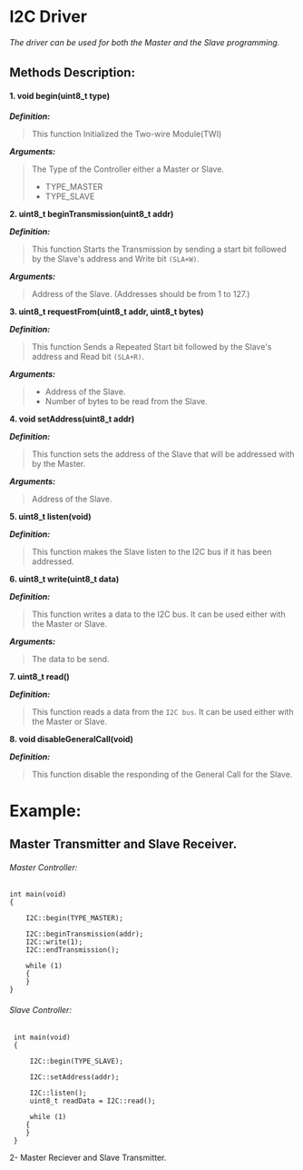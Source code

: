 # I2C Driver
###### The driver can be used for both the Master and the Slave programming.

## Methods Description:

#### **1. void begin(uint8_t type)**

***Definition:***

> This function Initialized the Two-wire Module(TWI)

***Arguments:***

> The Type of the Controller either a Master or Slave.
> - TYPE_MASTER
> - TYPE_SLAVE

**2. uint8_t beginTransmission(uint8_t addr)**

***Definition:***

> This function Starts the Transmission by sending a start bit followed by the Slave's address and Write bit `(SLA+W)`.

***Arguments:***

> Address of the Slave. (Addresses should be from 1 to 127.)

**3. uint8_t requestFrom(uint8_t addr, uint8_t bytes)**

***Definition:***

> This function Sends a Repeated Start bit followed by the Slave's address and Read bit `(SLA+R)`.

***Arguments:***

> - Address of the Slave.
> - Number of bytes to be read from the Slave.

**4. void setAddress(uint8_t addr)**

***Definition:***

> This function sets the address of the Slave that will be addressed with by the Master.

***Arguments:***

> Address of the Slave.

**5. uint8_t listen(void)**

***Definition:***

> This function makes the Slave listen to the I2C bus if it has been addressed.

**6. uint8_t write(uint8_t data)**

***Definition:***

> This function writes a data to the I2C bus. It can be used either with the Master or Slave.

***Arguments:***

> The data to be send.

**7. uint8_t read()**

***Definition:***

> This function reads a data from the `I2C bus`. It can be used either with the Master or Slave.

**8. void disableGeneralCall(void)**

***Definition:***

> This function disable the responding of the General Call for the Slave.


# Example:
## Master Transmitter and Slave Receiver.

###### Master Controller:
```
int main(void)
{

	I2C::begin(TYPE_MASTER);
	
	I2C::beginTransmission(addr);
	I2C::write(1);
	I2C::endTransmission();
	
	while (1)
	{
	}
}

```

###### Slave Controller:
```
 int main(void)
 {
	 
	 I2C::begin(TYPE_SLAVE);
	 
	 I2C::setAddress(addr);
	 
	 I2C::listen();
	 uint8_t readData = I2C::read();
	 
	 while (1)
	{
	}
 }
```

2- Master Reciever and Slave Transmitter.

